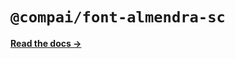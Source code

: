 # `@compai/font-almendra-sc`

[**Read the docs &rarr;**](https://components.ai/docs/typefaces/almendra-sc)
